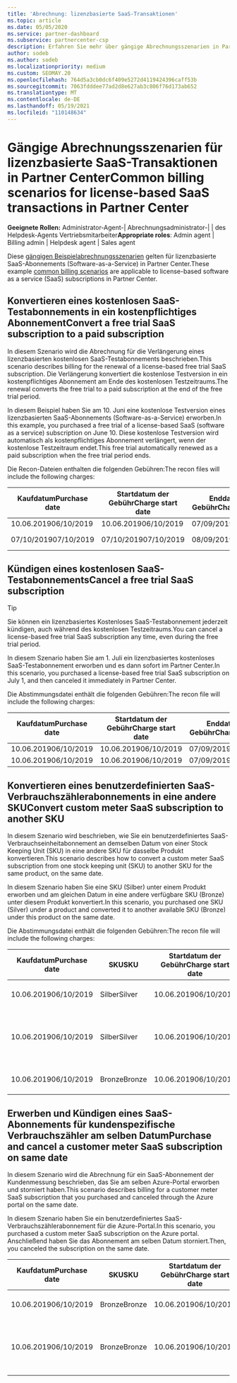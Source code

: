 ```yaml
---
title: 'Abrechnung: lizenzbasierte SaaS-Transaktionen'
ms.topic: article
ms.date: 05/05/2020
ms.service: partner-dashboard
ms.subservice: partnercenter-csp
description: Erfahren Sie mehr über gängige Abrechnungsszenarien in Partner Center für lizenzbasierte SaaS-Transaktionen (Software-as-a-Service).
author: sodeb
ms.author: sodeb
ms.localizationpriority: medium
ms.custom: SEOMAY.20
ms.openlocfilehash: 764d5a3cb0dc6f409e5272d4119424396caff53b
ms.sourcegitcommit: 7063fdddee77ad2d8e627ab3c806f76d173ab652
ms.translationtype: MT
ms.contentlocale: de-DE
ms.lasthandoff: 05/19/2021
ms.locfileid: "110148634"
---
```

# <a name="common-billing-scenarios-for-license-based-saas-transactions-in-partner-center"></a><span data-ttu-id="cfdb9-103">Gängige Abrechnungsszenarien für lizenzbasierte SaaS-Transaktionen in Partner Center</span><span class="sxs-lookup"><span data-stu-id="cfdb9-103">Common billing scenarios for license-based SaaS transactions in Partner Center</span></span>

<span data-ttu-id="cfdb9-104">**Geeignete Rollen:** Administrator-Agent-| Abrechnungsadministrator-| | des Helpdesk-Agents Vertriebsmitarbeiter</span><span class="sxs-lookup"><span data-stu-id="cfdb9-104">**Appropriate roles**: Admin agent | Billing admin | Helpdesk agent | Sales agent</span></span>


<span data-ttu-id="cfdb9-105">Diese [gängigen Beispielabrechnungsszenarien](common-billing-scenarios.md) gelten für lizenzbasierte SaaS-Abonnements (Software-as-a-Service) in Partner Center.</span><span class="sxs-lookup"><span data-stu-id="cfdb9-105">These example [common billing scenarios](common-billing-scenarios.md) are applicable to license-based software as a service (SaaS) subscriptions in Partner Center.</span></span>

## <a name="convert-a-free-trial-saas-subscription-to-a-paid-subscription"></a><span data-ttu-id="cfdb9-106">Konvertieren eines kostenlosen SaaS-Testabonnements in ein kostenpflichtiges Abonnement</span><span class="sxs-lookup"><span data-stu-id="cfdb9-106">Convert a free trial SaaS subscription to a paid subscription</span></span>

<span data-ttu-id="cfdb9-107">In diesem Szenario wird die Abrechnung für die Verlängerung eines lizenzbasierten kostenlosen SaaS-Testabonnements beschrieben.</span><span class="sxs-lookup"><span data-stu-id="cfdb9-107">This scenario describes billing for the renewal of a license-based free trial SaaS subscription.</span></span> <span data-ttu-id="cfdb9-108">Die Verlängerung konvertiert die kostenlose Testversion in ein kostenpflichtiges Abonnement am Ende des kostenlosen Testzeitraums.</span><span class="sxs-lookup"><span data-stu-id="cfdb9-108">The renewal converts the free trial to a paid subscription at the end of the free trial period.</span></span>

<span data-ttu-id="cfdb9-109">In diesem Beispiel haben Sie am 10. Juni eine kostenlose Testversion eines lizenzbasierten SaaS-Abonnements (Software-as-a-Service) erworben.</span><span class="sxs-lookup"><span data-stu-id="cfdb9-109">In this example, you purchased a free trial of a license-based SaaS (software as a service) subscription on June 10.</span></span> <span data-ttu-id="cfdb9-110">Diese kostenlose Testversion wird automatisch als kostenpflichtiges Abonnement verlängert, wenn der kostenlose Testzeitraum endet.</span><span class="sxs-lookup"><span data-stu-id="cfdb9-110">This free trial automatically renewed as a paid subscription when the free trial period ends.</span></span>

<span data-ttu-id="cfdb9-111">Die Recon-Dateien enthalten die folgenden Gebühren:</span><span class="sxs-lookup"><span data-stu-id="cfdb9-111">The recon files will include the following charges:</span></span>

| <span data-ttu-id="cfdb9-112">Kaufdatum</span><span class="sxs-lookup"><span data-stu-id="cfdb9-112">Purchase date</span></span> | <span data-ttu-id="cfdb9-113">Startdatum der Gebühr</span><span class="sxs-lookup"><span data-stu-id="cfdb9-113">Charge start date</span></span> | <span data-ttu-id="cfdb9-114">Enddatum der Gebühr</span><span class="sxs-lookup"><span data-stu-id="cfdb9-114">Charge end date</span></span> | <span data-ttu-id="cfdb9-115">Unit price</span><span class="sxs-lookup"><span data-stu-id="cfdb9-115">Unit price</span></span> | <span data-ttu-id="cfdb9-116">Einheitenmenge</span><span class="sxs-lookup"><span data-stu-id="cfdb9-116">Unit quantity</span></span> | <span data-ttu-id="cfdb9-117">Gesamtbetrag</span><span class="sxs-lookup"><span data-stu-id="cfdb9-117">Total amount</span></span> | <span data-ttu-id="cfdb9-118">Gebührenart</span><span class="sxs-lookup"><span data-stu-id="cfdb9-118">Charge type</span></span> | <span data-ttu-id="cfdb9-119">Abonnementbeschreibung</span><span class="sxs-lookup"><span data-stu-id="cfdb9-119">Subscription description</span></span> |
| ------------- | ----------------- | --------------- | ---------- | ------------- | ------------ | ----------- | ----------------- |
| <span data-ttu-id="cfdb9-120">10.06.2019</span><span class="sxs-lookup"><span data-stu-id="cfdb9-120">06/10/2019</span></span> | <span data-ttu-id="cfdb9-121">10.06.2019</span><span class="sxs-lookup"><span data-stu-id="cfdb9-121">06/10/2019</span></span> | <span data-ttu-id="cfdb9-122">07/09/2019</span><span class="sxs-lookup"><span data-stu-id="cfdb9-122">07/09/2019</span></span> | <span data-ttu-id="cfdb9-123">0 USD</span><span class="sxs-lookup"><span data-stu-id="cfdb9-123">$0</span></span> | <span data-ttu-id="cfdb9-124">1</span><span class="sxs-lookup"><span data-stu-id="cfdb9-124">1</span></span> | <span data-ttu-id="cfdb9-125">0 USD</span><span class="sxs-lookup"><span data-stu-id="cfdb9-125">$0</span></span> | <span data-ttu-id="cfdb9-126">Neu</span><span class="sxs-lookup"><span data-stu-id="cfdb9-126">New</span></span> | <span data-ttu-id="cfdb9-127">Kostenlose Testversion</span><span class="sxs-lookup"><span data-stu-id="cfdb9-127">Free trial</span></span> |
| <span data-ttu-id="cfdb9-128">07/10/2019</span><span class="sxs-lookup"><span data-stu-id="cfdb9-128">07/10/2019</span></span> | <span data-ttu-id="cfdb9-129">07/10/2019</span><span class="sxs-lookup"><span data-stu-id="cfdb9-129">07/10/2019</span></span> | <span data-ttu-id="cfdb9-130">08/09/2019</span><span class="sxs-lookup"><span data-stu-id="cfdb9-130">08/09/2019</span></span> | <span data-ttu-id="cfdb9-131">2 USD</span><span class="sxs-lookup"><span data-stu-id="cfdb9-131">$2</span></span> | <span data-ttu-id="cfdb9-132">1</span><span class="sxs-lookup"><span data-stu-id="cfdb9-132">1</span></span> | <span data-ttu-id="cfdb9-133">2 USD</span><span class="sxs-lookup"><span data-stu-id="cfdb9-133">$2</span></span> | <span data-ttu-id="cfdb9-134">Erneuern</span><span class="sxs-lookup"><span data-stu-id="cfdb9-134">Renew</span></span> | <span data-ttu-id="cfdb9-135">Kostenpflichtiges Abonnement</span><span class="sxs-lookup"><span data-stu-id="cfdb9-135">Paid subscription</span></span> |

## <a name="cancel-a-free-trial-saas-subscription"></a><span data-ttu-id="cfdb9-136">Kündigen eines kostenlosen SaaS-Testabonnements</span><span class="sxs-lookup"><span data-stu-id="cfdb9-136">Cancel a free trial SaaS subscription</span></span>

> [!TIP]
> <span data-ttu-id="cfdb9-137">Sie können ein lizenzbasiertes Kostenloses SaaS-Testabonnement jederzeit kündigen, auch während des kostenlosen Testzeitraums.</span><span class="sxs-lookup"><span data-stu-id="cfdb9-137">You can cancel a license-based free trial SaaS subscription any time, even during the free trial period.</span></span>

<span data-ttu-id="cfdb9-138">In diesem Szenario haben Sie am 1. Juli ein lizenzbasiertes kostenloses SaaS-Testabonnement erworben und es dann sofort im Partner Center.</span><span class="sxs-lookup"><span data-stu-id="cfdb9-138">In this scenario, you purchased a license-based free trial SaaS subscription on July 1, and then canceled it immediately in Partner Center.</span></span>

<span data-ttu-id="cfdb9-139">Die Abstimmungsdatei enthält die folgenden Gebühren:</span><span class="sxs-lookup"><span data-stu-id="cfdb9-139">The recon file will include the following charges:</span></span>

| <span data-ttu-id="cfdb9-140">Kaufdatum</span><span class="sxs-lookup"><span data-stu-id="cfdb9-140">Purchase date</span></span> | <span data-ttu-id="cfdb9-141">Startdatum der Gebühr</span><span class="sxs-lookup"><span data-stu-id="cfdb9-141">Charge start date</span></span> | <span data-ttu-id="cfdb9-142">Enddatum der Gebühr</span><span class="sxs-lookup"><span data-stu-id="cfdb9-142">Charge end date</span></span> | <span data-ttu-id="cfdb9-143">Unit price</span><span class="sxs-lookup"><span data-stu-id="cfdb9-143">Unit price</span></span> | <span data-ttu-id="cfdb9-144">Einheitenmenge</span><span class="sxs-lookup"><span data-stu-id="cfdb9-144">Unit quantity</span></span> | <span data-ttu-id="cfdb9-145">Gesamtbetrag</span><span class="sxs-lookup"><span data-stu-id="cfdb9-145">Total amount</span></span> | <span data-ttu-id="cfdb9-146">Gebührenart</span><span class="sxs-lookup"><span data-stu-id="cfdb9-146">Charge type</span></span> | <span data-ttu-id="cfdb9-147">Abonnementbeschreibung</span><span class="sxs-lookup"><span data-stu-id="cfdb9-147">Subscription description</span></span> |
| ------------- | ----------------- | --------------- | ---------- | ------------- | ------------ | ----------- | ----------------- |
| <span data-ttu-id="cfdb9-148">10.06.2019</span><span class="sxs-lookup"><span data-stu-id="cfdb9-148">06/10/2019</span></span> | <span data-ttu-id="cfdb9-149">10.06.2019</span><span class="sxs-lookup"><span data-stu-id="cfdb9-149">06/10/2019</span></span> | <span data-ttu-id="cfdb9-150">07/09/2019</span><span class="sxs-lookup"><span data-stu-id="cfdb9-150">07/09/2019</span></span> | <span data-ttu-id="cfdb9-151">0 USD</span><span class="sxs-lookup"><span data-stu-id="cfdb9-151">$0</span></span> | <span data-ttu-id="cfdb9-152">11</span><span class="sxs-lookup"><span data-stu-id="cfdb9-152">11</span></span> | <span data-ttu-id="cfdb9-153">0 USD</span><span class="sxs-lookup"><span data-stu-id="cfdb9-153">$0</span></span> | <span data-ttu-id="cfdb9-154">Neu</span><span class="sxs-lookup"><span data-stu-id="cfdb9-154">New</span></span> | <span data-ttu-id="cfdb9-155">Kostenlose Testversion</span><span class="sxs-lookup"><span data-stu-id="cfdb9-155">Free trial</span></span> |
| <span data-ttu-id="cfdb9-156">10.06.2019</span><span class="sxs-lookup"><span data-stu-id="cfdb9-156">06/10/2019</span></span> | <span data-ttu-id="cfdb9-157">10.06.2019</span><span class="sxs-lookup"><span data-stu-id="cfdb9-157">06/10/2019</span></span> | <span data-ttu-id="cfdb9-158">07/09/2019</span><span class="sxs-lookup"><span data-stu-id="cfdb9-158">07/09/2019</span></span> | <span data-ttu-id="cfdb9-159">0 USD</span><span class="sxs-lookup"><span data-stu-id="cfdb9-159">$0</span></span> | <span data-ttu-id="cfdb9-160">11</span><span class="sxs-lookup"><span data-stu-id="cfdb9-160">11</span></span> | <span data-ttu-id="cfdb9-161">0 USD</span><span class="sxs-lookup"><span data-stu-id="cfdb9-161">$0</span></span> | <span data-ttu-id="cfdb9-162">Abbrechen</span><span class="sxs-lookup"><span data-stu-id="cfdb9-162">Cancel</span></span> | <span data-ttu-id="cfdb9-163">Kostenlose Testversion</span><span class="sxs-lookup"><span data-stu-id="cfdb9-163">Free trial</span></span> |

## <a name="convert-custom-meter-saas-subscription-to-another-sku"></a><span data-ttu-id="cfdb9-164">Konvertieren eines benutzerdefinierten SaaS-Verbrauchszählerabonnements in eine andere SKU</span><span class="sxs-lookup"><span data-stu-id="cfdb9-164">Convert custom meter SaaS subscription to another SKU</span></span>

<span data-ttu-id="cfdb9-165">In diesem Szenario wird beschrieben, wie Sie ein benutzerdefiniertes SaaS-Verbrauchseinheitabonnement an demselben Datum von einer Stock Keeping Unit (SKU) in eine andere SKU für dasselbe Produkt konvertieren.</span><span class="sxs-lookup"><span data-stu-id="cfdb9-165">This scenario describes how to convert a custom meter SaaS subscription from one stock keeping unit (SKU) to another SKU for the same product, on the same date.</span></span>

<span data-ttu-id="cfdb9-166">In diesem Szenario haben Sie eine SKU (Silber) unter einem Produkt erworben und am gleichen Datum in eine andere verfügbare SKU (Bronze) unter diesem Produkt konvertiert.</span><span class="sxs-lookup"><span data-stu-id="cfdb9-166">In this scenario, you purchased one SKU (Silver) under a product and converted it to another available SKU (Bronze) under this product on the same date.</span></span>

<span data-ttu-id="cfdb9-167">Die Abstimmungsdatei enthält die folgenden Gebühren:</span><span class="sxs-lookup"><span data-stu-id="cfdb9-167">The recon file will include the following charges:</span></span>

| <span data-ttu-id="cfdb9-168">Kaufdatum</span><span class="sxs-lookup"><span data-stu-id="cfdb9-168">Purchase date</span></span> | <span data-ttu-id="cfdb9-169">SKU</span><span class="sxs-lookup"><span data-stu-id="cfdb9-169">SKU</span></span> | <span data-ttu-id="cfdb9-170">Startdatum der Gebühr</span><span class="sxs-lookup"><span data-stu-id="cfdb9-170">Charge start date</span></span> | <span data-ttu-id="cfdb9-171">Enddatum der Gebühr</span><span class="sxs-lookup"><span data-stu-id="cfdb9-171">Charge end date</span></span> | <span data-ttu-id="cfdb9-172">Unit price</span><span class="sxs-lookup"><span data-stu-id="cfdb9-172">Unit price</span></span> | <span data-ttu-id="cfdb9-173">Einheitenmenge</span><span class="sxs-lookup"><span data-stu-id="cfdb9-173">Unit quantity</span></span> | <span data-ttu-id="cfdb9-174">Gesamtbetrag</span><span class="sxs-lookup"><span data-stu-id="cfdb9-174">Total amount</span></span> | <span data-ttu-id="cfdb9-175">Gebührenart</span><span class="sxs-lookup"><span data-stu-id="cfdb9-175">Charge type</span></span> | <span data-ttu-id="cfdb9-176">Abonnementbeschreibung</span><span class="sxs-lookup"><span data-stu-id="cfdb9-176">Subscription description</span></span> |
| ------------- | ----------------- | ----------------- | --------------- | ---------- | ------------- | ------------ | ----------- | ----------------- |
| <span data-ttu-id="cfdb9-177">10.06.2019</span><span class="sxs-lookup"><span data-stu-id="cfdb9-177">06/10/2019</span></span> | <span data-ttu-id="cfdb9-178">Silber</span><span class="sxs-lookup"><span data-stu-id="cfdb9-178">Silver</span></span> | <span data-ttu-id="cfdb9-179">10.06.2019</span><span class="sxs-lookup"><span data-stu-id="cfdb9-179">06/10/2019</span></span> | <span data-ttu-id="cfdb9-180">10.06.2019</span><span class="sxs-lookup"><span data-stu-id="cfdb9-180">06/10/2019</span></span> | <span data-ttu-id="cfdb9-181">20 USD</span><span class="sxs-lookup"><span data-stu-id="cfdb9-181">$20</span></span> | <span data-ttu-id="cfdb9-182">1</span><span class="sxs-lookup"><span data-stu-id="cfdb9-182">1</span></span> | <span data-ttu-id="cfdb9-183">20 USD</span><span class="sxs-lookup"><span data-stu-id="cfdb9-183">$20</span></span> | <span data-ttu-id="cfdb9-184">Neu</span><span class="sxs-lookup"><span data-stu-id="cfdb9-184">New</span></span> | <span data-ttu-id="cfdb9-185">Benutzerdefiniertes SaaS-Verbrauchszählerabonnement</span><span class="sxs-lookup"><span data-stu-id="cfdb9-185">Custom meter SaaS subscription</span></span> |
| <span data-ttu-id="cfdb9-186">10.06.2019</span><span class="sxs-lookup"><span data-stu-id="cfdb9-186">06/10/2019</span></span> | <span data-ttu-id="cfdb9-187">Silber</span><span class="sxs-lookup"><span data-stu-id="cfdb9-187">Silver</span></span> | <span data-ttu-id="cfdb9-188">10.06.2019</span><span class="sxs-lookup"><span data-stu-id="cfdb9-188">06/10/2019</span></span> | <span data-ttu-id="cfdb9-189">10.06.2019</span><span class="sxs-lookup"><span data-stu-id="cfdb9-189">06/10/2019</span></span> | <span data-ttu-id="cfdb9-190">20 USD</span><span class="sxs-lookup"><span data-stu-id="cfdb9-190">$20</span></span> | <span data-ttu-id="cfdb9-191">1</span><span class="sxs-lookup"><span data-stu-id="cfdb9-191">1</span></span> | <span data-ttu-id="cfdb9-192">-$20</span><span class="sxs-lookup"><span data-stu-id="cfdb9-192">-$20</span></span> | <span data-ttu-id="cfdb9-193">Convert</span><span class="sxs-lookup"><span data-stu-id="cfdb9-193">Convert</span></span> | <span data-ttu-id="cfdb9-194">Anteilsierte Neuver rechnung für ein benutzerdefiniertes SaaS-Verbrauchszählerabonnement</span><span class="sxs-lookup"><span data-stu-id="cfdb9-194">Prorated rebill for custom meter SaaS subscription</span></span> |
| <span data-ttu-id="cfdb9-195">10.06.2019</span><span class="sxs-lookup"><span data-stu-id="cfdb9-195">06/10/2019</span></span> | <span data-ttu-id="cfdb9-196">Bronze</span><span class="sxs-lookup"><span data-stu-id="cfdb9-196">Bronze</span></span> | <span data-ttu-id="cfdb9-197">10.06.2019</span><span class="sxs-lookup"><span data-stu-id="cfdb9-197">06/10/2019</span></span> | <span data-ttu-id="cfdb9-198">10.06.2019</span><span class="sxs-lookup"><span data-stu-id="cfdb9-198">06/10/2019</span></span> | <span data-ttu-id="cfdb9-199">10 USD</span><span class="sxs-lookup"><span data-stu-id="cfdb9-199">$10</span></span> | <span data-ttu-id="cfdb9-200">1</span><span class="sxs-lookup"><span data-stu-id="cfdb9-200">1</span></span> | <span data-ttu-id="cfdb9-201">10 USD</span><span class="sxs-lookup"><span data-stu-id="cfdb9-201">$10</span></span> | <span data-ttu-id="cfdb9-202">Convert</span><span class="sxs-lookup"><span data-stu-id="cfdb9-202">Convert</span></span> | <span data-ttu-id="cfdb9-203">Benutzerdefiniertes SaaS-Verbrauchszählerabonnement</span><span class="sxs-lookup"><span data-stu-id="cfdb9-203">Custom meter SaaS subscription</span></span> |

## <a name="purchase-and-cancel-a-customer-meter-saas-subscription-on-same-date"></a><span data-ttu-id="cfdb9-204">Erwerben und Kündigen eines SaaS-Abonnements für kundenspezifische Verbrauchszähler am selben Datum</span><span class="sxs-lookup"><span data-stu-id="cfdb9-204">Purchase and cancel a customer meter SaaS subscription on same date</span></span>

<span data-ttu-id="cfdb9-205">In diesem Szenario wird die Abrechnung für ein SaaS-Abonnement der Kundenmessung beschrieben, das Sie am selben Azure-Portal erworben und storniert haben.</span><span class="sxs-lookup"><span data-stu-id="cfdb9-205">This scenario describes billing for a customer meter SaaS subscription that you purchased and canceled through the Azure portal on the same date.</span></span>

<span data-ttu-id="cfdb9-206">In diesem Szenario haben Sie ein benutzerdefiniertes SaaS-Verbrauchszählerabonnement für die Azure-Portal.</span><span class="sxs-lookup"><span data-stu-id="cfdb9-206">In this scenario, you purchased a custom meter SaaS subscription on the Azure portal.</span></span> <span data-ttu-id="cfdb9-207">Anschließend haben Sie das Abonnement am selben Datum storniert.</span><span class="sxs-lookup"><span data-stu-id="cfdb9-207">Then, you canceled the subscription on the same date.</span></span>

| <span data-ttu-id="cfdb9-208">Kaufdatum</span><span class="sxs-lookup"><span data-stu-id="cfdb9-208">Purchase date</span></span> | <span data-ttu-id="cfdb9-209">SKU</span><span class="sxs-lookup"><span data-stu-id="cfdb9-209">SKU</span></span> | <span data-ttu-id="cfdb9-210">Startdatum der Gebühr</span><span class="sxs-lookup"><span data-stu-id="cfdb9-210">Charge start date</span></span> | <span data-ttu-id="cfdb9-211">Enddatum der Gebühr</span><span class="sxs-lookup"><span data-stu-id="cfdb9-211">Charge end date</span></span> | <span data-ttu-id="cfdb9-212">Unit price</span><span class="sxs-lookup"><span data-stu-id="cfdb9-212">Unit price</span></span> | <span data-ttu-id="cfdb9-213">Einheitenmenge</span><span class="sxs-lookup"><span data-stu-id="cfdb9-213">Unit quantity</span></span> | <span data-ttu-id="cfdb9-214">Gesamtbetrag</span><span class="sxs-lookup"><span data-stu-id="cfdb9-214">Total amount</span></span> | <span data-ttu-id="cfdb9-215">Gebührenart</span><span class="sxs-lookup"><span data-stu-id="cfdb9-215">Charge type</span></span> | <span data-ttu-id="cfdb9-216">Abonnementbeschreibung</span><span class="sxs-lookup"><span data-stu-id="cfdb9-216">Subscription description</span></span> |
| ------------- | ------------- |----------------- | --------------- | ---------- | ------------- | ------------ | ----------- | ----------------- |
| <span data-ttu-id="cfdb9-217">10.06.2019</span><span class="sxs-lookup"><span data-stu-id="cfdb9-217">06/10/2019</span></span> | <span data-ttu-id="cfdb9-218">Bronze</span><span class="sxs-lookup"><span data-stu-id="cfdb9-218">Bronze</span></span> | <span data-ttu-id="cfdb9-219">10.06.2019</span><span class="sxs-lookup"><span data-stu-id="cfdb9-219">06/10/2019</span></span> | <span data-ttu-id="cfdb9-220">10.06.2019</span><span class="sxs-lookup"><span data-stu-id="cfdb9-220">06/10/2019</span></span> | <span data-ttu-id="cfdb9-221">10 USD</span><span class="sxs-lookup"><span data-stu-id="cfdb9-221">$10</span></span> | <span data-ttu-id="cfdb9-222">1</span><span class="sxs-lookup"><span data-stu-id="cfdb9-222">1</span></span> | <span data-ttu-id="cfdb9-223">10 USD</span><span class="sxs-lookup"><span data-stu-id="cfdb9-223">$10</span></span> | <span data-ttu-id="cfdb9-224">Neu</span><span class="sxs-lookup"><span data-stu-id="cfdb9-224">New</span></span> | <span data-ttu-id="cfdb9-225">Benutzerdefiniertes SaaS-Verbrauchszählerabonnement</span><span class="sxs-lookup"><span data-stu-id="cfdb9-225">Custom meter SaaS subscription</span></span> |
| <span data-ttu-id="cfdb9-226">10.06.2019</span><span class="sxs-lookup"><span data-stu-id="cfdb9-226">06/10/2019</span></span> | <span data-ttu-id="cfdb9-227">Bronze</span><span class="sxs-lookup"><span data-stu-id="cfdb9-227">Bronze</span></span> | <span data-ttu-id="cfdb9-228">10.06.2019</span><span class="sxs-lookup"><span data-stu-id="cfdb9-228">06/10/2019</span></span> | <span data-ttu-id="cfdb9-229">10.06.2019</span><span class="sxs-lookup"><span data-stu-id="cfdb9-229">06/10/2019</span></span> | <span data-ttu-id="cfdb9-230">10 USD</span><span class="sxs-lookup"><span data-stu-id="cfdb9-230">$10</span></span> | <span data-ttu-id="cfdb9-231">1</span><span class="sxs-lookup"><span data-stu-id="cfdb9-231">1</span></span> | <span data-ttu-id="cfdb9-232">-$10</span><span class="sxs-lookup"><span data-stu-id="cfdb9-232">-$10</span></span> | <span data-ttu-id="cfdb9-233">CancelImmediate</span><span class="sxs-lookup"><span data-stu-id="cfdb9-233">CancelImmediate</span></span> | <span data-ttu-id="cfdb9-234">Benutzerdefiniertes SaaS-Verbrauchszählerabonnement</span><span class="sxs-lookup"><span data-stu-id="cfdb9-234">Custom meter SaaS subscription</span></span> |
